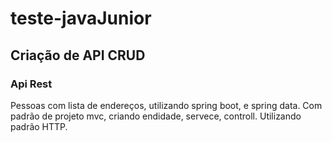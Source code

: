 # teste-javaJunior

## Criação de API CRUD

### Api Rest
Pessoas com lista de endereços, utilizando spring boot, e spring data. Com padrão de projeto mvc, criando endidade, servece, controll. Utilizando padrão HTTP.
